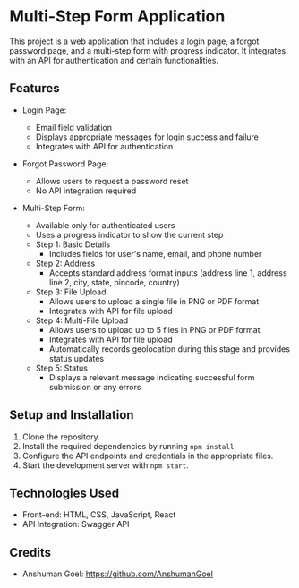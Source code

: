 # Multi-Step Form Application

This project is a web application that includes a login page, a forgot password page, and a multi-step form with progress indicator. It integrates with an API for authentication and certain functionalities.

## Features

- Login Page:
  - Email field validation
  - Displays appropriate messages for login success and failure
  - Integrates with API for authentication

- Forgot Password Page:
  - Allows users to request a password reset
  - No API integration required

- Multi-Step Form:
  - Available only for authenticated users
  - Uses a progress indicator to show the current step
  - Step 1: Basic Details
    - Includes fields for user's name, email, and phone number
  - Step 2: Address
    - Accepts standard address format inputs (address line 1, address line 2, city, state, pincode, country)
  - Step 3: File Upload
    - Allows users to upload a single file in PNG or PDF format
    - Integrates with API for file upload
  - Step 4: Multi-File Upload
    - Allows users to upload up to 5 files in PNG or PDF format
    - Integrates with API for file upload
    - Automatically records geolocation during this stage and provides status updates
  - Step 5: Status
    - Displays a relevant message indicating successful form submission or any errors

## Setup and Installation

1. Clone the repository.
2. Install the required dependencies by running `npm install`.
3. Configure the API endpoints and credentials in the appropriate files.
4. Start the development server with `npm start`.

## Technologies Used

- Front-end: HTML, CSS, JavaScript, React
- API Integration: Swagger API

## Credits

- Anshuman Goel: https://github.com/AnshumanGoel
